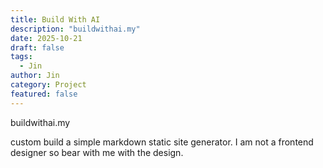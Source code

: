 ```yaml
---
title: Build With AI
description: "buildwithai.my"
date: 2025-10-21
draft: false
tags:
  - Jin
author: Jin
category: Project
featured: false
---
```


buildwithai.my

custom build a simple markdown static site generator. I am not a frontend designer so bear with me with the design.
